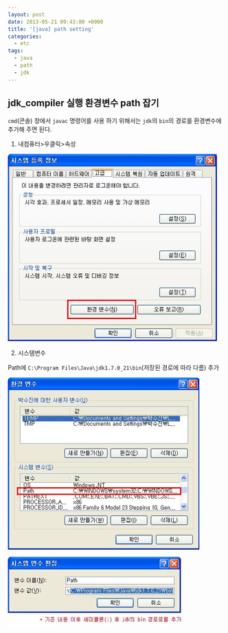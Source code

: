 ```yaml
---
layout: post
date: 2013-05-21 09:43:00 +0900
title: '[java] path setting'
categories:
  - etc
tags:
  - java
  - path
  - jdk
---
```


## jdk_compiler 실행 환경변수 path 잡기

`cmd`(콘솔) 창에서 `javac` 명령어를 사용 하기 위해서는 `jdk`의 `bin`의 경로를 환경변수에 추가해 주면 된다.  

1. 내컴퓨터>우클릭>속성  

![path-setting1.jpg](/images/path-setting1.jpg)

2. 시스템변수

Path에 `C:\Program Files\Java\jdk1.7.0_21\bin`(저장된 경로에 따라 다름) 추가  

![path-setting2.jpg](/images/path-setting2.jpg)  

![path-setting3.jpg](/images/path-setting3.jpg)  
